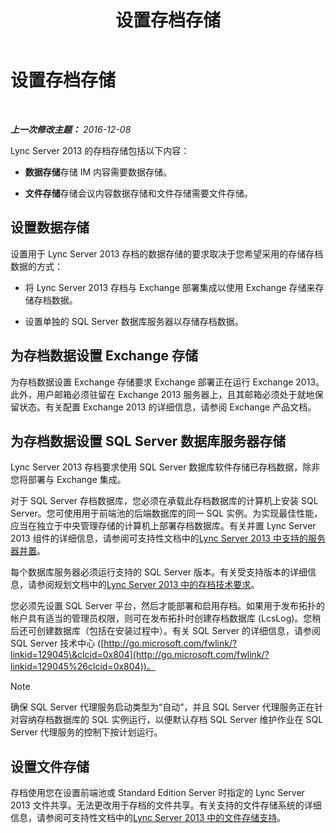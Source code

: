 ﻿---
title: 设置存档存储
TOCTitle: 设置存档存储
ms:assetid: f751245c-743e-454f-8325-968ae5e3de71
ms:mtpsurl: https://technet.microsoft.com/zh-cn/library/JJ205392(v=OCS.15)
ms:contentKeyID: 49314778
ms.date: 12/10/2016
mtps_version: v=OCS.15
ms.translationtype: HT
---

# 设置存档存储

 

_**上一次修改主题：** 2016-12-08_

Lync Server 2013 的存档存储包括以下内容：

  - **数据存储**存储 IM 内容需要数据存储。

  - **文件存储**存储会议内容数据存储和文件存储需要文件存储。

## 设置数据存储

设置用于 Lync Server 2013 存档的数据存储的要求取决于您希望采用的存储存档数据的方式：

  - 将 Lync Server 2013 存档与 Exchange 部署集成以使用 Exchange 存储来存储存档数据。

  - 设置单独的 SQL Server 数据库服务器以存储存档数据。

## 为存档数据设置 Exchange 存储

为存档数据设置 Exchange 存储要求 Exchange 部署正在运行 Exchange 2013。此外，用户邮箱必须驻留在 Exchange 2013 服务器上，且其邮箱必须处于就地保留状态。有关配置 Exchange 2013 的详细信息，请参阅 Exchange 产品文档。

## 为存档数据设置 SQL Server 数据库服务器存储

Lync Server 2013 存档要求使用 SQL Server 数据库软件存储已存档数据，除非您将部署与 Exchange 集成。

对于 SQL Server 存档数据库，您必须在承载此存档数据库的计算机上安装 SQL Server。您可使用用于前端池的后端数据库的同一 SQL 实例。为实现最佳性能，应当在独立于中央管理存储的计算机上部署存档数据库。有关并置 Lync Server 2013 组件的详细信息，请参阅可支持性文档中的[Lync Server 2013 中支持的服务器并置](lync-server-2013-supported-server-collocation.md)。

每个数据库服务器必须运行支持的 SQL Server 版本。有关受支持版本的详细信息，请参阅规划文档中的[Lync Server 2013 中的存档技术要求](lync-server-2013-technical-requirements-for-archiving.md)。

您必须先设置 SQL Server 平台，然后才能部署和启用存档。如果用于发布拓扑的帐户具有适当的管理员权限，则可在发布拓扑时创建存档数据库 (LcsLog)。您稍后还可创建数据库（包括在安装过程中）。有关 SQL Server 的详细信息，请参阅 SQL Server 技术中心 ([http://go.microsoft.com/fwlink/?linkid=129045\&clcid=0x804](http://go.microsoft.com/fwlink/?linkid=129045%26clcid=0x804))。

> [!NOTE]  
> 确保 SQL Server 代理服务启动类型为“自动”，并且 SQL Server 代理服务正在针对容纳存档数据库的 SQL 实例运行，以便默认存档 SQL Server 维护作业在 SQL Server 代理服务的控制下按计划运行。



## 设置文件存储

存档使用您在设置前端池或 Standard Edition Server 时指定的 Lync Server 2013 文件共享。无法更改用于存档的文件共享。有关支持的文件存储系统的详细信息，请参阅可支持性文档中的[Lync Server 2013 中的文件存储支持](lync-server-2013-file-storage-support.md)。

